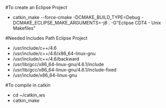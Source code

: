 #To create an Eclipse Project
- catkin_make --force-cmake -DCMAKE_BUILD_TYPE=Debug -DCMAKE_ECLIPSE_MAKE_ARGUMENTS=-j8 . -G"Eclipse CDT4 - Unix Makefiles"

#Needed Includes Path Eclipse Project
- /usr/include/c++/4.6
- /usr/include/c++/4.6/x86_64-linux-gnu
- /usr/include/c++/4.6/backward
- /usr/lib/gcc/x86_64-linux-gnu/4.6.1/include
- /usr/lib/gcc/x86_64-linux-gnu/4.6.1/include-fixed
- /usr/include/x86_64-linux-gnu

#To compile in catkin
- cd ~/catkin_ws
- catkin_make
